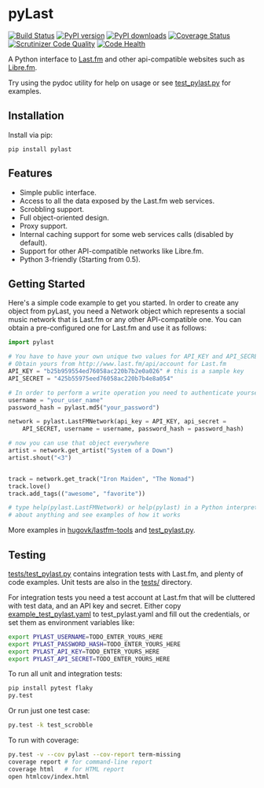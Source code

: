 pyLast
======

[![Build Status](https://travis-ci.org/pylast/pylast.svg?branch=develop)](https://travis-ci.org/pylast/pylast) [![PyPI version](https://pypip.in/version/pylast/badge.svg)](https://pypi.python.org/pypi/pylast/) [![PyPI downloads](https://pypip.in/download/pylast/badge.svg)](https://pypi.python.org/pypi/pylast/) [![Coverage Status](https://coveralls.io/repos/pylast/pylast/badge.png?branch=develop)](https://coveralls.io/r/pylast/pylast?branch=develop) [![Scrutinizer Code Quality](https://scrutinizer-ci.com/g/pylast/pylast/badges/quality-score.png?b=develop)](https://scrutinizer-ci.com/g/pylast/pylast/?branch=develop) [![Code Health](https://landscape.io/github/pylast/pylast/develop/landscape.svg)](https://landscape.io/github/hugovk/pylast/develop)


A Python interface to [Last.fm](http://www.last.fm/) and other api-compatible websites such as [Libre.fm](http://libre.fm/).

Try using the pydoc utility for help on usage or see [test_pylast.py](tests/test_pylast.py) for examples.

Installation
------------

Install via pip:

    pip install pylast


Features
--------

 * Simple public interface.
 * Access to all the data exposed by the Last.fm web services.
 * Scrobbling support.
 * Full object-oriented design.
 * Proxy support.
 * Internal caching support for some web services calls (disabled by default).
 * Support for other API-compatible networks like Libre.fm.
 * Python 3-friendly (Starting from 0.5).


Getting Started
---------------

Here's a simple code example to get you started. In order to create any object from pyLast, you need a Network object which represents a social music network that is Last.fm or any other API-compatible one. You can obtain a pre-configured one for Last.fm and use it as follows:

```python
import pylast

# You have to have your own unique two values for API_KEY and API_SECRET
# Obtain yours from http://www.last.fm/api/account for Last.fm
API_KEY = "b25b959554ed76058ac220b7b2e0a026" # this is a sample key
API_SECRET = "425b55975eed76058ac220b7b4e8a054"

# In order to perform a write operation you need to authenticate yourself
username = "your_user_name"
password_hash = pylast.md5("your_password")

network = pylast.LastFMNetwork(api_key = API_KEY, api_secret =
    API_SECRET, username = username, password_hash = password_hash)

# now you can use that object everywhere
artist = network.get_artist("System of a Down")
artist.shout("<3")


track = network.get_track("Iron Maiden", "The Nomad")
track.love()
track.add_tags(("awesome", "favorite"))

# type help(pylast.LastFMNetwork) or help(pylast) in a Python interpreter to get more help
# about anything and see examples of how it works
```

More examples in <a href="https://github.com/hugovk/lastfm-tools">hugovk/lastfm-tools</a> and [test_pylast.py](test_pylast.py).

Testing
-------

[tests/test_pylast.py](tests/test_pylast.py) contains integration tests with Last.fm, and plenty of code examples. Unit tests are also in the [tests/](tests/) directory.

For integration tests you need a test account at Last.fm that will be cluttered with test data, and an API key and secret. Either copy [example_test_pylast.yaml](example_test_pylast.yaml) to test_pylast.yaml and fill out the credentials, or set them as environment variables like:

```sh
export PYLAST_USERNAME=TODO_ENTER_YOURS_HERE
export PYLAST_PASSWORD_HASH=TODO_ENTER_YOURS_HERE
export PYLAST_API_KEY=TODO_ENTER_YOURS_HERE
export PYLAST_API_SECRET=TODO_ENTER_YOURS_HERE
```

To run all unit and integration tests:
```sh
pip install pytest flaky
py.test
```

Or run just one test case:
```sh
py.test -k test_scrobble
```

To run with coverage:
```sh
py.test -v --cov pylast --cov-report term-missing
coverage report # for command-line report
coverage html   # for HTML report
open htmlcov/index.html
```
